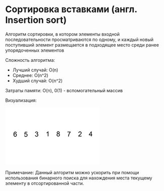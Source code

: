 # Сортировка вставками (англ. Insertion sort) 

Алгоритм сортировки, в котором элементы входной последовательности просматриваются по одному, 
и каждый новый поступивший элемент размещается в подходящее место среди ранее упорядоченных элементов

Сложность алгоритма:
- Лучший случай: O(n)
- Среднее: O(n^2)
- Худший случай: O(n^2)

Затраты памяти: O(n), 0(1) - вспомогательный массив

Визуализация:

![insertion.gif](insertion.gif)

Примечание:
Данный алгоритм можно ускорить при помощи использования бинарного поиска 
для нахождения места текущему элементу в отсортированной части.
